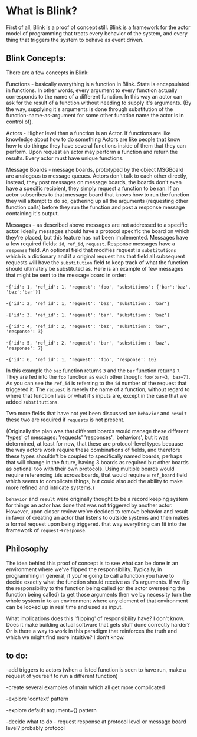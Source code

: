# What is Blink?

First of all, Blink is a proof of concept still. Blink is a framework for the actor model of programming that treats every behavior of the system, and every thing that triggers the system to behave as event driven.

## Blink Concepts:

There are a few concepts in Blink:

Functions - basically everything is a function in Blink. State is encapsulated in functions. In other words, every argument to every function actually corresponds to the name of a different function. In this way an actor can ask for the result of a function without needing to supply it's arguments. (By the way, supplying it's arguments is done through substitution of the function-name-as-argument for some other function name the actor is in control of).

Actors - Higher level than a function is an Actor. If functions are like knowledge about how to do something Actors are like people that know how to do things: they have several functions inside of them that they can perform. Upon request an actor may perform a function and return the results. Every actor must have unique functions.

Message Boards - message boards, prototyped by the object MSGBoard are analogous to message queues. Actors don't talk to each other directly, instead, they post messages on message boards, the boards don't even have a specific recipient, they simply request a function to be ran. If an actor subscribes to that message board that knows how to run the function they will attempt to do so, gathering up all the arguments (requesting other function calls) before they run the function and post a response message containing it's output.

Messages - as described above messages are not addressed to a specific actor. Ideally messages should have a protocol specific the board on which they're placed, but this feature has not been implemented. Messages have a few required fields: `id`, `ref_id`, `request`. Response messages have a `response` field. An optional field that modifies request is `substitutions` which is a dictionary and if a original request has that field all subsequent requests will have the `substitution` field to keep track of what the function should ultimately be substituted as. Here is an example of few messages that might be sent to the message board in order:

  -`{'id': 1, 'ref_id': 1, 'request': 'foo', 'substitions': {'bar':'baz', 'baz':'bar'}}`
  
  -`{'id': 2, 'ref_id': 1, 'request': 'baz', 'substition': 'bar'}`
  
  -`{'id': 3, 'ref_id': 1, 'request': 'bar', 'substition': 'baz'}`
  
  -`{'id': 4, 'ref_id': 2, 'request': 'baz', 'substition': 'bar', 'response': 3}`
  
  -`{'id': 5, 'ref_id': 2, 'request': 'bar', 'substition': 'baz', 'response': 7}`
  
  -`{'id': 6, 'ref_id': 1, 'request': 'foo', 'response': 10}`

In this example the `baz` function returns `3` and the `bar` function returns `7`. They are fed into the `foo` function as each other though: `foo(bar=3, baz=7)`. As you can see the `ref_id` is referring to the `id` number of the request that triggered it. The `request` is merely the name of a function, without regard to where that function lives or what it's inputs are, except in the case that we added `substitutions`.

Two more fields that have not yet been discussed are `behavior` and `result` these two are required if `requests` is not present.

(Originally the plan was that different boards would manage these different 'types' of messages: 'requests' 'responses', 'behaviors', but it was determined, at least for now, that these are protocol-level types because the way actors work require these combinations of fields, and therefore these types shouldn't be coupled to specifically named boards, perhaps that will change in the future, having 3 boards as required but other boards as optional too with their own protocols. Using multiple boards would require referencing `id`s across boards, that would require a `ref_board` field which seems to complicate things, but could also add the ability to make more refined and intricate systems.)

`behavior` and `result` were originally thought to be a record keeping system for things an actor has done that was not triggered by another actor. However, upon closer review we've decided to remove behavior and result in favor of creating an actor that listens to outside systems and then makes a formal request upon being triggered. that way everything can fit into the framework of `request`->`response`.

## Philosophy

The idea behind this proof of concept is to see what can be done in an environment where we've flipped the responsibility. Typically, in programming in general, if you're going to call a function you have to decide exactly what the function should receive as it's arguments. If we flip the responsibility to the function being called (or the actor overseeing the function being called) to get those arguments then we by necessity turn the whole system in to an environment where any element of that environment can be looked up in real time and used as input.

What implications does this 'flipping' of responsibility have? I don't know. Does it make building actual software that gets stuff done correctly harder? Or is there a way to work in this paradigm that reinforces the truth and which we might find more intuitive? I don't know.

## to do:

-add triggers to actors (when a listed function is seen to have run, make a request of yourself to run a different function)

-create several examples of main which all get more complicated

-explore 'context' pattern

-explore default argument={} pattern

-decide what to do - request response at protocol level or message board level? probably protocol
